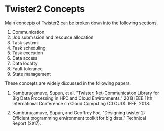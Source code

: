 Twister2 Concepts  
===================

Main concepts of Twister2 can be broken down into the following sections. 

1. Communication 
2. Job submission and resource allocation 
3. Task system
4. Task scheduling 
5. Task execution 
6. Data access
7. Data locality
8. Fault tolerance 
9. State management 


These concepts are widely discussed in the following papers. 

1. Kamburugamuve, Supun, et al. "Twister: Net-Communication Library for Big Data Processing in HPC and Cloud Environments." 2018 IEEE 11th International Conference on Cloud Computing (CLOUD). IEEE, 2018.
 
2. Kamburugamuve, Supun, and Geoffrey Fox. "Designing twister 2: Efficient programming environment toolkit for big data." Technical Report (2017).